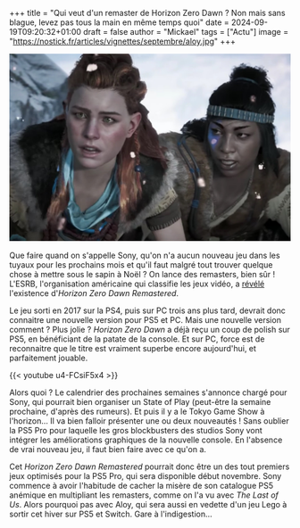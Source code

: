 +++
title = "Qui veut d'un remaster de Horizon Zero Dawn ? Non mais sans blague, levez pas tous la main en même temps quoi"
date = 2024-09-19T09:20:32+01:00
draft = false
author = "Mickael"
tags = ["Actu"]
image = "https://nostick.fr/articles/vignettes/septembre/aloy.jpg"
+++

![Horizon Zero Dawn](aloy.jpg "Attends mais un remaster mais pourquoi ?!")

Que faire quand on s'appelle Sony, qu'on n'a aucun nouveau jeu dans les tuyaux pour les prochains mois et qu'il faut malgré tout trouver quelque chose à mettre sous le sapin à Noël ? On lance des remasters, bien sûr ! L'ESRB, l'organisation américaine qui classifie les jeux vidéo, a [révélé](https://www.esrb.org/ratings/40023/horizon-zero-dawn-remastered/) l'existence d'*Horizon Zero Dawn Remastered*.

Le jeu sorti en 2017 sur la PS4, puis sur PC trois ans plus tard, devrait donc connaitre une nouvelle version pour PS5 et PC. Mais une nouvelle version comment ? Plus jolie ? *Horizon Zero Dawn* a déjà reçu un coup de polish sur PS5, en bénéficiant de la patate de la console. Et sur PC, force est de reconnaitre que le titre est vraiment superbe encore aujourd'hui, et parfaitement jouable.

{{< youtube u4-FCsiF5x4 >}} 

Alors quoi ? Le calendrier des prochaines semaines s'annonce chargé pour Sony, qui pourrait bien organiser un State of Play (peut-être la semaine prochaine, d'après des rumeurs). Et puis il y a le Tokyo Game Show à l'horizon… Il va bien falloir présenter une ou deux nouveautés ! Sans oublier la PS5 Pro pour laquelle les gros blockbusters des studios Sony vont intégrer les améliorations graphiques de la nouvelle console. En l'absence de vrai nouveau jeu, il faut bien faire avec ce qu'on a.

Cet *Horizon Zero Dawn Remastered* pourrait donc être un des tout premiers jeux optimisés pour la PS5 Pro, qui sera disponible début novembre. Sony commence à avoir l'habitude de cacher la misère de son catalogue PS5 anémique en multipliant les remasters, comme on l'a vu avec *The Last of Us*. Alors pourquoi pas avec Aloy, qui sera aussi en vedette d'un jeu Lego à sortir cet hiver sur PS5 et Switch. Gare à l'indigestion…
